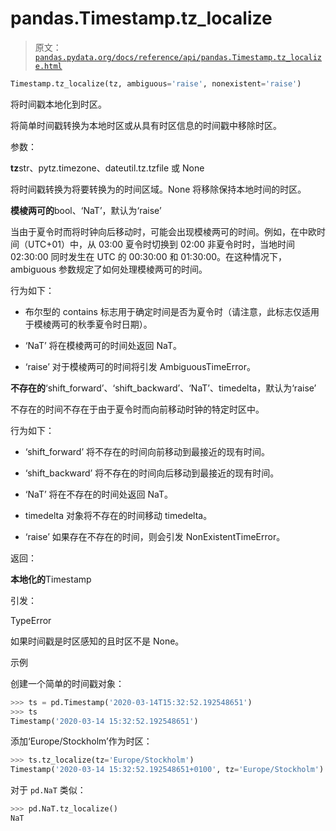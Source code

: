 # pandas.Timestamp.tz_localize

> 原文：[`pandas.pydata.org/docs/reference/api/pandas.Timestamp.tz_localize.html`](https://pandas.pydata.org/docs/reference/api/pandas.Timestamp.tz_localize.html)

```py
Timestamp.tz_localize(tz, ambiguous='raise', nonexistent='raise')
```

将时间戳本地化到时区。

将简单时间戳转换为本地时区或从具有时区信息的时间戳中移除时区。

参数：

**tz**str、pytz.timezone、dateutil.tz.tzfile 或 None

将时间戳转换为将要转换为的时间区域。None 将移除保持本地时间的时区。

**模棱两可的**bool、‘NaT’，默认为‘raise’

当由于夏令时而将时钟向后移动时，可能会出现模棱两可的时间。例如，在中欧时间（UTC+01）中，从 03:00 夏令时切换到 02:00 非夏令时时，当地时间 02:30:00 同时发生在 UTC 的 00:30:00 和 01:30:00。在这种情况下，ambiguous 参数规定了如何处理模棱两可的时间。

行为如下：

+   布尔型的 contains 标志用于确定时间是否为夏令时（请注意，此标志仅适用于模棱两可的秋季夏令时日期）。

+   ‘NaT’ 将在模棱两可的时间处返回 NaT。

+   ‘raise’ 对于模棱两可的时间将引发 AmbiguousTimeError。

**不存在的**‘shift_forward’、‘shift_backward’、‘NaT’、timedelta，默认为‘raise’

不存在的时间不存在于由于夏令时而向前移动时钟的特定时区中。

行为如下：

+   ‘shift_forward’ 将不存在的时间向前移动到最接近的现有时间。

+   ‘shift_backward’ 将不存在的时间向后移动到最接近的现有时间。

+   ‘NaT’ 将在不存在的时间处返回 NaT。

+   timedelta 对象将不存在的时间移动 timedelta。

+   ‘raise’ 如果存在不存在的时间，则会引发 NonExistentTimeError。

返回：

**本地化的**Timestamp

引发：

TypeError

如果时间戳是时区感知的且时区不是 None。

示例

创建一个简单的时间戳对象：

```py
>>> ts = pd.Timestamp('2020-03-14T15:32:52.192548651')
>>> ts
Timestamp('2020-03-14 15:32:52.192548651') 
```

添加‘Europe/Stockholm’作为时区：

```py
>>> ts.tz_localize(tz='Europe/Stockholm')
Timestamp('2020-03-14 15:32:52.192548651+0100', tz='Europe/Stockholm') 
```

对于 `pd.NaT` 类似：

```py
>>> pd.NaT.tz_localize()
NaT 
```
